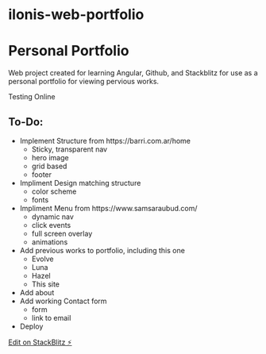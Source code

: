 # ilonis-web-portfolio

<h1>Personal Portfolio</h1>

Web project created for learning Angular, Github, and Stackblitz for use as a personal portfolio for viewing pervious works.

Testing Online

<h2>To-Do:</h2>
<ul>
  <li>Implement Structure from https://barri.com.ar/home
    <ul>
      <li>Sticky, transparent nav</li>
      <li>hero image</li>
      <li>grid based</li>
      <li>footer</li>
    </ul></li>
  <li>Impliment Design matching structure
    <ul>
      <li>color scheme</li>
      <li>fonts</li>
    </ul></li>
  <li>Impliment Menu from https://www.samsaraubud.com/
    <ul>
      <li>dynamic nav</li>
      <li>click events</li>
      <li>full screen overlay</li>
      <li>animations</li>
    </ul></li>
  <li>Add previous works to portfolio, including this one
    <ul>
      <li>Evolve</li>
      <li>Luna</li>
      <li>Hazel</li>
      <li>This site</li>
    </ul></li>
  <li>Add about</li>
  <li>Add working Contact form
    <ul>
      <li>form</li>
      <li>link to email</li>
    </ul></li>
  <li>Deploy</li>
</ul>

[Edit on StackBlitz ⚡️](https://stackblitz.com/edit/ilonis-web-portfolio)